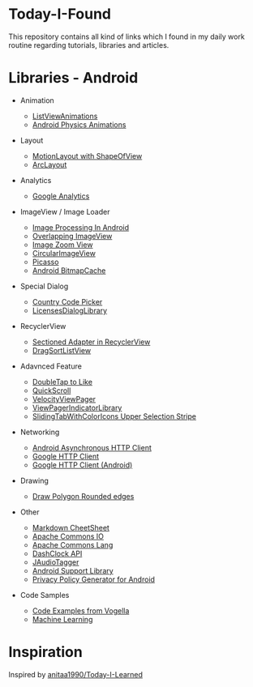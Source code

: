 # Today-I-Found
This repository contains all kind of links which I found in my daily work routine regarding tutorials, libraries and articles. 

# Libraries - Android
 
  * Animation
    * [ListViewAnimations](https://github.com/nhaarman/ListViewAnimations)
    * [Android Physics Animations](https://github.com/sagar-viradiya/AndroidPhysicsAnimation)
  
  
  * Layout
    * [MotionLayout with ShapeOfView](https://github.com/florent37/Motion-ShapeOfView)
    * [ArcLayout](https://github.com/florent37/ArcLayout)
  
  
  * Analytics
    * [Google Analytics](https://developers.google.com/analytics/devguides/collection/android/resources)
    
    
  * ImageView / Image Loader
    * [Image Processing In Android](https://github.com/ee368/EE368-Android-Samples)
    * [Overlapping ImageView](https://github.com/davidHarush/Overlappingimageview)
    * [Image Zoom View](https://github.com/hsmnzaydn/image-zoom-view)
    * [CircularImageView](https://github.com/lopspower/CircularImageView)
    * [Picasso](https://github.com/square/picasso)
    * [Android BitmapCache](https://github.com/chrisbanes/Android-BitmapCache)
     
     
  * Special Dialog
    * [Country Code Picker](https://github.com/hbb20/CountryCodePickerProject)
    * [LicensesDialogLibrary](https://github.com/Wicowyn/LicensesDialogLibrary)
    
    
  * RecyclerView
    * [Sectioned Adapter in RecyclerView](https://github.com/luizgrp/SectionedRecyclerViewAdapter)
    * [DragSortListView](https://github.com/bauerca/drag-sort-listview)
 
  
  * Adavnced Feature
    * [DoubleTap to Like](https://github.com/BROUDING/DoubleTapLikeView)
    * [QuickScroll](https://github.com/andraskindler/quickscroll)
    * [VelocityViewPager](https://github.com/Benjamin-Dobell/VelocityViewPager)
    * [ViewPagerIndicatorLibrary](https://github.com/JakeWharton/Android-ViewPagerIndicator)
    * [SlidingTabWithColorIcons Upper Selection Stripe](https://github.com/myinnos/SlidingTabWithColorIcons)
    
  
  * Networking
    * [Android Asynchronous HTTP Client](http://loopj.com/android-async-http/)
    * [Google HTTP Client](https://code.google.com/p/google-http-java-client/)
    * [Google HTTP Client (Android)](https://code.google.com/p/google-http-java-client/wiki/Android)
    
    
  * Drawing
    * [Draw Polygon Rounded edges](https://github.com/stkent/PolygonDrawingUtil)
    
  
  * Other
    * [Markdown CheetSheet](https://github.com/tchapi/markdown-cheatsheet/blob/master/README.md)
    * [Apache Commons IO](http://commons.apache.org/proper/commons-io/)
    * [Apache Commons Lang](http://commons.apache.org/proper/commons-lang/)
    * [DashClock API](https://code.google.com/p/dashclock/)
    * [JAudioTagger](http://www.jthink.net/jaudiotagger/)
    * [Android Support Library](http://developer.android.com/tools/support-library/index.html)
    * [Privacy Policy Generator for Android](https://github.com/nisrulz/app-privacy-policy-generator)
    
  
  * Code Samples
    * [Code Examples from Vogella](https://github.com/vogellacompany/codeexamples-android)
    * [Machine Learning](https://github.com/trekhleb/homemade-machine-learning)
  
  

  
# Inspiration
Inspired by [anitaa1990/Today-I-Learned](https://github.com/anitaa1990/Today-I-Learned)
